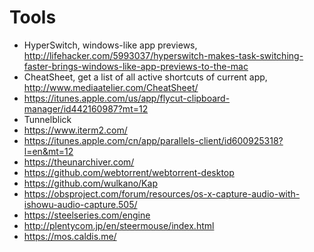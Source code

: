 # Tools

- HyperSwitch, windows-like app previews, http://lifehacker.com/5993037/hyperswitch-makes-task-switching-faster-brings-windows-like-app-previews-to-the-mac
- CheatSheet, get a list of all active shortcuts of current app, http://www.mediaatelier.com/CheatSheet/
- https://itunes.apple.com/us/app/flycut-clipboard-manager/id442160987?mt=12
- Tunnelblick
- https://www.iterm2.com/
- https://itunes.apple.com/cn/app/parallels-client/id600925318?l=en&mt=12
- https://theunarchiver.com/
- https://github.com/webtorrent/webtorrent-desktop
- https://github.com/wulkano/Kap
- https://obsproject.com/forum/resources/os-x-capture-audio-with-ishowu-audio-capture.505/
- https://steelseries.com/engine
- http://plentycom.jp/en/steermouse/index.html
- https://mos.caldis.me/
